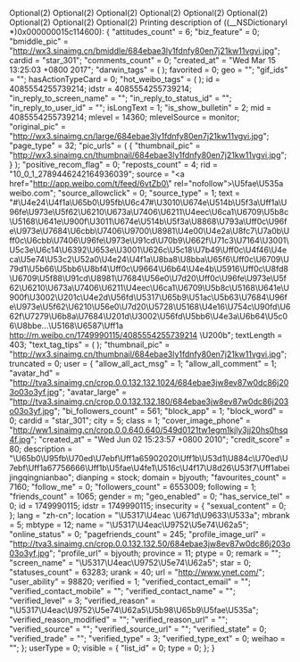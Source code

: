 Optional(2)
Optional(2)
Optional(2)
Optional(2)
Optional(2)
Optional(2)
Optional(2)
Optional(2)
Optional(2)
Printing description of ((__NSDictionaryI *)0x000000015c114600):
{
    "attitudes_count" = 6;
    "biz_feature" = 0;
    "bmiddle_pic" = "http://wx3.sinaimg.cn/bmiddle/684ebae3ly1fdnfy80en7j21kw11vgvi.jpg";
    cardid = "star_301";
    "comments_count" = 0;
    "created_at" = "Wed Mar 15 13:25:03 +0800 2017";
    "darwin_tags" =     (
    );
    favorited = 0;
    geo = "<null>";
    "gif_ids" = "";
    hasActionTypeCard = 0;
    "hot_weibo_tags" =     (
    );
    id = 4085554255739214;
    idstr = 4085554255739214;
    "in_reply_to_screen_name" = "";
    "in_reply_to_status_id" = "";
    "in_reply_to_user_id" = "";
    isLongText = 1;
    "is_show_bulletin" = 2;
    mid = 4085554255739214;
    mlevel = 14360;
    mlevelSource = monitor;
    "original_pic" = "http://wx3.sinaimg.cn/large/684ebae3ly1fdnfy80en7j21kw11vgvi.jpg";
    "page_type" = 32;
    "pic_urls" =     (
                {
            "thumbnail_pic" = "http://wx3.sinaimg.cn/thumbnail/684ebae3ly1fdnfy80en7j21kw11vgvi.jpg";
        }
    );
    "positive_recom_flag" = 0;
    "reposts_count" = 4;
    rid = "10_0_1_2789446242164936039";
    source = "<a href=\"http://app.weibo.com/t/feed/6vtZb0\" rel=\"nofollow\">\U5fae\U535a weibo.com</a>";
    "source_allowclick" = 0;
    "source_type" = 1;
    text = "#\U4e24\U4f1a\U65b0\U95fb\U6c47#\U3010\U674e\U514b\U5f3a\Uff1a\U96fe\U973e\U5f62\U6210\U673a\U7406\U6211\U4eec\U6ca1\U6709\U5b8c\U5168\U641e\U900f\U3011\U674e\U514b\U5f3a\U8868\U793a\Uff0c\U96fe\U973e\U7684\U6cbb\U7406\U9700\U8981\U4e00\U4e2a\U8fc7\U7a0b\Uff0c\U6cbb\U7406\U96fe\U973e\U91cd\U70b9\U662f\U71c3\U7164\U3001\U5c3e\U6c14\U6392\U653e\U3001\U626c\U5c18\U7b49\Uff0c\U4f46\U4eca\U5e74\U53c2\U52a0\U4e24\U4f1a\U8ba8\U8bba\U65f6\Uff0c\U6709\U79d1\U5b66\U5bb6\U8bf4\Uff0c\U9664\U6b64\U4e4b\U5916\Uff0c\U8fd8\U6709\U5f88\U91cd\U8981\U7684\U56e0\U7d20\Uff0c\U96fe\U973e\U5f62\U6210\U673a\U7406\U6211\U4eec\U6ca1\U6709\U5b8c\U5168\U641e\U900f\U3002\U201c\U4e2d\U56fd\U5317\U65b9\U51ac\U5b63\U7684\U96fe\U973e\U5f62\U6210\U56e0\U7d20\U5728\U5168\U4e16\U754c\U90fd\U662f\U7279\U6b8a\U7684\U201d\U3002\U56fd\U5bb6\U4e3a\U6b64\U5c06\U8bbe...\U5168\U6587\Uff1a http://m.weibo.cn/1749990115/4085554255739214 \U200b";
    textLength = 403;
    "text_tag_tips" =     (
    );
    "thumbnail_pic" = "http://wx3.sinaimg.cn/thumbnail/684ebae3ly1fdnfy80en7j21kw11vgvi.jpg";
    truncated = 0;
    user =     {
        "allow_all_act_msg" = 1;
        "allow_all_comment" = 1;
        "avatar_hd" = "http://tva3.sinaimg.cn/crop.0.0.132.132.1024/684ebae3jw8ev87w0dc86j203o03o3yf.jpg";
        "avatar_large" = "http://tva3.sinaimg.cn/crop.0.0.132.132.180/684ebae3jw8ev87w0dc86j203o03o3yf.jpg";
        "bi_followers_count" = 561;
        "block_app" = 1;
        "block_word" = 0;
        cardid = "star_301";
        city = 5;
        class = 1;
        "cover_image_phone" = "http://ww1.sinaimg.cn/crop.0.0.640.640/549d0121tw1egm1kjly3jj20hs0hsq4f.jpg";
        "created_at" = "Wed Jun 02 15:23:57 +0800 2010";
        "credit_score" = 80;
        description = "\U65b0\U95fb\U70ed\U7ebf\Uff1a65902020\Uff1b\U53d1\U884c\U70ed\U7ebf\Uff1a67756666\Uff1b\U5fae\U4fe1\U516c\U4f17\U8d26\U53f7\Uff1abeijingqingnianbao";
        dianping = stock;
        domain = bjyouth;
        "favourites_count" = 7160;
        "follow_me" = 0;
        "followers_count" = 6553009;
        following = 1;
        "friends_count" = 1065;
        gender = m;
        "geo_enabled" = 0;
        "has_service_tel" = 0;
        id = 1749990115;
        idstr = 1749990115;
        insecurity =         {
            "sexual_content" = 0;
        };
        lang = "zh-cn";
        location = "\U5317\U4eac \U671d\U9633\U533a";
        mbrank = 5;
        mbtype = 12;
        name = "\U5317\U4eac\U9752\U5e74\U62a5";
        "online_status" = 0;
        "pagefriends_count" = 245;
        "profile_image_url" = "http://tva3.sinaimg.cn/crop.0.0.132.132.50/684ebae3jw8ev87w0dc86j203o03o3yf.jpg";
        "profile_url" = bjyouth;
        province = 11;
        ptype = 0;
        remark = "";
        "screen_name" = "\U5317\U4eac\U9752\U5e74\U62a5";
        star = 0;
        "statuses_count" = 63283;
        urank = 40;
        url = "http://www.ynet.com/";
        "user_ability" = 98820;
        verified = 1;
        "verified_contact_email" = "";
        "verified_contact_mobile" = "";
        "verified_contact_name" = "";
        "verified_level" = 3;
        "verified_reason" = "\U5317\U4eac\U9752\U5e74\U62a5\U5b98\U65b9\U5fae\U535a";
        "verified_reason_modified" = "";
        "verified_reason_url" = "";
        "verified_source" = "";
        "verified_source_url" = "";
        "verified_state" = 0;
        "verified_trade" = "";
        "verified_type" = 3;
        "verified_type_ext" = 0;
        weihao = "";
    };
    userType = 0;
    visible =     {
        "list_id" = 0;
        type = 0;
    };
}
